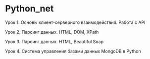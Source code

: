 # Python_net

Урок 1. Основы клиент-серверного взаимодействия. Работа с API

Урок 2. Парсинг данных. HTML, DOM, XPath

Урок 3. Парсинг данных. HTML, Beautiful Soap

Урок 4. Система управления базами данных MongoDB в Python
